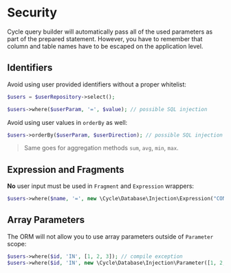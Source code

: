 # Security

Cycle query builder will automatically pass all of the used parameters as part of the prepared statement. However, you
have to remember that column and table names have to be escaped on the application level.

## Identifiers

Avoid using user provided identifiers without a proper whitelist:

```php
$users = $userRepository->select();

$users->where($userParam, '=', $value); // possible SQL injection
```

Avoid using user values in `orderBy` as well:

```php
$users->orderBy($userParam, $userDirection); // possible SQL injection
```

> Same goes for aggregation methods `sum`, `avg`, `min`, `max`.

## Expression and Fragments

**No** user input must be used in `Fragment` and `Expression` wrappers:

```php
$users->where($name, '=', new \Cycle\Database\Injection\Expression("CONCAT($userValue)")); // possible SQL injection
```

## Array Parameters

The ORM will not allow you to use array parameters outside of `Parameter` scope:

```php
$users->where($id, 'IN', [1, 2, 3]); // compile exception
$users->where($id, 'IN', new \Cycle\Database\Injection\Parameter([1, 2, 3])); // valid approach
```
